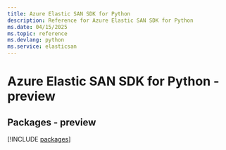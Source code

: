 ```yaml
---
title: Azure Elastic SAN SDK for Python
description: Reference for Azure Elastic SAN SDK for Python
ms.date: 04/15/2025
ms.topic: reference
ms.devlang: python
ms.service: elasticsan
---
```

# Azure Elastic SAN SDK for Python - preview
## Packages - preview
[!INCLUDE [packages](elastic-san-index.md)]